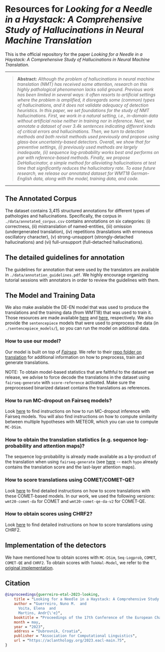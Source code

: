 # Resources for _Looking for a Needle in a Haystack: A Comprehensive Study of Hallucinations in Neural Machine Translation_

This is the official repository for the paper _Looking for a Needle in a Haystack: A Comprehensive Study of Hallucinations in Neural Machine Translation_.

<hr />

> **Abstract:** *Although the problem of hallucinations in neural machine translation (NMT) has received some attention, research on this highly pathological phenomenon lacks solid ground. Previous work has been limited in several ways: it often resorts to artificial settings where the problem is amplified, it disregards some (common) types of hallucinations, and it does not validate adequacy of detection heuristics. In this paper, we set foundations for the study of NMT hallucinations. First, we work in a _natural_ setting, i.e., in-domain data without artificial noise neither in training nor in inference. Next, we annotate a dataset of over 3.4k sentences indicating different kinds of critical errors and hallucinations. Then, we turn to detection methods and both revisit methods used previously and propose using glass-box uncertainty-based detectors. Overall, we show that for preventive settings, (i) previously used methods are largely inadequate, (ii) sequence log-probability works best and performs on par with reference-based methods. Finally, we propose DeHallucinator, a simple method for alleviating hallucinations at test time that significantly reduces the hallucinatory rate. To ease future research, we release our annotated dataset for WMT18 German-English data, along with the model, training data, and code.*
<hr />

## The Annotated Corpus
The dataset contains 3,415 structured annotations for different types of pathologies and hallucinations. Specifically, the corpus in `./data/annotated_corpus.csv` contains annotations on six categories: (i) correctness, (ii) mistranslation of named-entities, (iii) omission (undergenerated translation), (iv) repetitions (translations with erroneous oscillatory character), (v) strong-unsupport (strongly-detached hallucinations) and (vi) full-unsupport (full-detached hallucinations).

## The detailed guidelines for annotation
The guidelines for annotation that were used by the translators are available in `./data/annotation_guidelines.pdf`. We highly encourage organizing tutorial sessions with annotators in order to review the guidelines with them.

## The Model and Training Data
We also make available the DE-EN model that was used to produce the translations and the training data (from WMT18) that was used to train it. Those resources are made available [here](https://www.mediafire.com/file/mp5oim9hqgcy8fb/checkpoint_best.tar.xz/file) and [here](https://www.mediafire.com/file/jfl7y6yu7jqwwhv/wmt18_de-en.tar.xz/file), respectively. We also provide the `sentencepiece` models that were used to preprocess the data (in `./sentencepiece_models/`), so you can run the model on additional data.

### How to use our model?
Our model is built on top of [*Fairseq*](https://github.com/facebookresearch/fairseq). We refer to their [repo folder on translation](https://github.com/facebookresearch/fairseq/blob/main/examples/translation) for additional information on how to preprocess, train and generate translations. 

NOTE: To obtain model-based statistics that are faithful to the dataset we release, we advise to force decode the translations in the dataset using `fairseq-generate` with `score-reference` activated. Make sure the preprocessed binarized dataset contains the translations as references.

### How to run MC-dropout on Fairseq models?
Look [here](https://github.com/facebookresearch/fairseq/tree/main/examples/unsupervised_quality_estimation) to find instructions on how to run MC-dropout inference with Fairseq models. You will also find instructions on how to compute similarity between multiple hypotheses with METEOR, which you can use to compute `MC-DSim`.

### How to obtain the translation statistics (e.g. sequence log-probability and attention maps)?
The sequence log-probability is already made available as a by-product of the translation when using `fairseq-generate` (see [here](https://github.com/facebookresearch/fairseq/blob/acd9a53607d1e5c64604e88fc9601d0ee56fd6f1/fairseq_cli/generate.py#L262) -- each `hypo` already contains the translation score and the last-layer attention maps).

### How to score translations using COMET/COMET-QE?
Look [here](https://github.com/Unbabel/COMET) to find detailed instructions on how to score translations with these COMET-based models. In our work, we used the following versions: `wmt20-comet-da` for COMET and `wmt20-comet-qe-da-v2` for COMET-QE.

### How to obtain scores using CHRF2?
Look [here](https://github.com/mjpost/sacrebleu) to find detailed instructions on how to score translations using CHRF2.

## Implementation of the detectors
We have mentioned how to obtain scores with `MC-DSim`, `Seq-Logprob`, `COMET`, `COMET-QE` and `CHRF2`. To obtain scores with `TokHal-Model`, we refer to the [original implementation](https://github.com/violet-zct/fairseq-detect-hallucination). 

## Citation
```bibtex
@inproceedings{guerreiro-etal-2023-looking,
    title = "Looking for a Needle in a Haystack: A Comprehensive Study of Hallucinations in Neural Machine Translation",
    author = "Guerreiro, Nuno M.  and
      Voita, Elena  and
      Martins, Andr{\'e}",
    booktitle = "Proceedings of the 17th Conference of the European Chapter of the Association for Computational Linguistics",
    month = may,
    year = "2023",
    address = "Dubrovnik, Croatia",
    publisher = "Association for Computational Linguistics",
    url = "https://aclanthology.org/2023.eacl-main.75",
}
```
